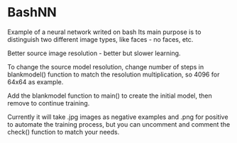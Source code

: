 # BashNN
Example of a neural network writed on bash
Its main purpose is to distinguish two different image types, like faces - no faces, etc.

Better source image resolution - better but slower learning.

To change the source model resolution, change number of steps in blankmodel() function to match the resolution multiplication, so 4096 for 64x64 as example.

Add the blankmodel function to main() to create the initial model, then remove to continue training.

Currently it will take .jpg images as negative examples and .png for positive to automate the training process, but you can uncomment and comment the check() function to match your needs.
